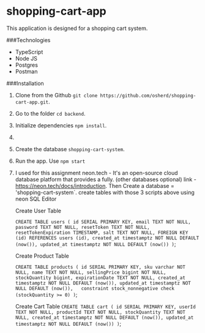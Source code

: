 ﻿# shopping-cart-app

This application is designed for a shopping cart system.

###Technologies

- TypeScript
- Node JS
- Postgres
- Postman

###Installation

1. Clone from the Github `git clone https://github.com/osherd/shopping-cart-app.git`.
2. Go to the folder `cd backend`.
3. Initialize dependencies `npm install`.
4. 
5. Create the database `shopping-cart-system`.
6. Run the app. Use `npm start`
7. I used for this assignment neon.tech  - It's  an open-source cloud database platform that provides a fully.  (other databases optional)
   link - https://neon.tech/docs/introduction. Then Create a database = 'shopping-cart-system`.
   create tables with those 3 scripts above using neon SQL Editor

   Create User Table

   `CREATE TABLE users (
      id SERIAL PRIMARY KEY,
      email TEXT NOT NULL,
      password TEXT NOT NULL,
      resetToken TEXT NOT NULL,
      resetTokenExpiration TIMESTAMP,
      salt TEXT NOT NULL,
      FOREIGN KEY (id) REFERENCES users (id),
      created_at timestamptz NOT NULL DEFAULT (now()),
      updated_at timestamptz NOT NULL DEFAULT (now())
  )`;

     Create Product Table 

     `CREATE TABLE products (
       id SERIAL PRIMARY KEY,
       sku varchar NOT NULL,
       name TEXT NOT NULL,
       sellingPrice bigint NOT NULL,
       stockQuantity bigint,
       expirationDate TEXT NOT NULL,
       created_at timestamptz NOT NULL DEFAULT (now()),
       updated_at timestamptz NOT NULL DEFAULT (now()),  
       constraint stock_nonnegative check (stockQuantity >= 0)
   )`;

    Create Cart Table
    `CREATE TABLE cart (
       id SERIAL PRIMARY KEY,
       userId TEXT NOT NULL,
       productId TEXT NOT NULL,
       stockQuantity TEXT NOT NULL,
       created_at timestamptz NOT NULL DEFAULT (now()),
       updated_at timestamptz NOT NULL DEFAULT (now())
   )`;
